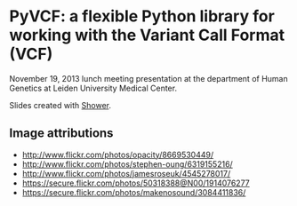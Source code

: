 PyVCF: a flexible Python library for working with the Variant Call Format (VCF)
===============================================================================

November 19, 2013 lunch meeting presentation at the department of Human
Genetics at Leiden University Medical Center.

Slides created with [Shower](https://github.com/shower/shower/).


Image attributions
------------------

- http://www.flickr.com/photos/opacity/8669530449/
- http://www.flickr.com/photos/stephen-oung/6319155216/
- http://www.flickr.com/photos/jamesroseuk/4545278017/
- https://secure.flickr.com/photos/50318388@N00/1914076277
- https://secure.flickr.com/photos/makenosound/3084411836/
